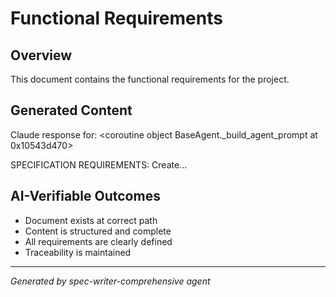 # Functional Requirements

## Overview
This document contains the functional requirements for the project.

## Generated Content
Claude response for: 
<coroutine object BaseAgent._build_agent_prompt at 0x10543d470>

SPECIFICATION REQUIREMENTS:
Create...

## AI-Verifiable Outcomes
- Document exists at correct path
- Content is structured and complete
- All requirements are clearly defined
- Traceability is maintained

---
*Generated by spec-writer-comprehensive agent*
